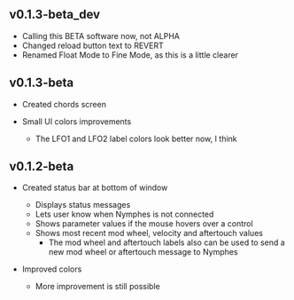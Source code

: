 ## v0.1.3-beta_dev

- Calling this BETA software now, not ALPHA
- Changed reload button text to REVERT
- Renamed Float Mode to Fine Mode, as this is a little clearer


## v0.1.3-beta

- Created chords screen

- Small UI colors improvements
  - The LFO1 and LFO2 label colors look better now, I think

## v0.1.2-beta

- Created status bar at bottom of window
  - Displays status messages
  - Lets user know when Nymphes is not connected
  - Shows parameter values if the mouse hovers over a control
  - Shows most recent mod wheel, velocity and aftertouch values
    - The mod wheel and aftertouch labels also can be used to send a new mod wheel or aftertouch message to Nymphes

- Improved colors
  - More improvement is still possible
